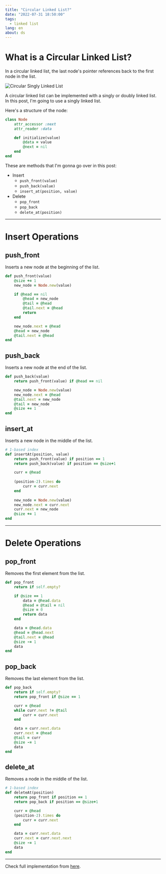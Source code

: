 ```yaml
---
title: "Circular Linked List?"
date: "2022-07-31 18:50:00"
tags: 
  - linked list
lang: en
about: ds
---
```


# What is a Circular Linked List?
In a circular linked list, the last node's pointer references back to the first node in the list.

![Circular Singly Linked List](/images/posts/linked-list/circular-singly-linked-list.svg)

A circular linked list can be implemented with a singly or doubly linked list. In this post, I'm going to use a singly linked list.

Here's a structure of the node:
```rb
class Node 
    attr_accessor :next
    attr_reader :data

    def initialize(value)
        @data = value
        @next = nil
    end
end
```

These are methods that I'm gonna go over in this post:
- Insert
    - `push_front(value)`
    - `push_back(value)`
    - `insert_at(position, value)`
- Delete
    - `pop_front`
    - `pop_back`
    - `delete_at(position)`

---

# Insert Operations
## push_front
Inserts a new node at the beginning of the list.
```rb
def push_front(value)
    @size += 1
    new_node = Node.new(value)

    if @head == nil 
        @head = new_node
        @tail = @head
        @tail.next = @head
        return
    end

    new_node.next = @head
    @head = new_node
    @tail.next = @head
end 
```

## push_back
Inserts a new node at the end of the list.
```rb
def push_back(value)
    return push_front(value) if @head == nil 

    new_node = Node.new(value)
    new_node.next = @head
    @tail.next = new_node
    @tail = new_node
    @size += 1
end 
```

## insert_at
Inserts a new node in the middle of the list.
```rb
# 1-based index
def insertAt(position, value)
    return push_front(value) if position == 1
    return push_back(value) if position == @size+1

    curr = @head
    
    (position-2).times do 
        curr = curr.next
    end 
    
    new_node = Node.new(value)
    new_node.next = curr.next 
    curr.next = new_node
    @size += 1
end 
```

---

# Delete Operations
## pop_front
Removes the first element from the list.
```rb
def pop_front
    return if self.empty?

    if @size == 1
        data = @head.data
        @head = @tail = nil
        @size = 0
        return data
    end

    data = @head.data 
    @head = @head.next
    @tail.next = @head
    @size -= 1
    data
end
```

## pop_back
Removes the last element from the list.
```rb
def pop_back
    return if self.empty?
    return pop_front if @size == 1

    curr = @head
    while curr.next != @tail
        curr = curr.next 
    end 

    data = curr.next.data
    curr.next = @head 
    @tail = curr
    @size -= 1
    data
end
```

## delete_at
Removes a node in the middle of the list.
```rb
# 1-based index
def deleteAt(position)
    return pop_front if position == 1
    return pop_back if position == @size+1

    curr = @head
    (position-2).times do
        curr = curr.next 
    end 

    data = curr.next.data
    curr.next = curr.next.next
    @size -= 1
    data
end
```

---

Check full implementation from [here](https://github.com/bleuisgone/DataStructures-and-Algorithms/blob/main/02-linkedlists/circular-singly-linked-list/ruby/main.rb).